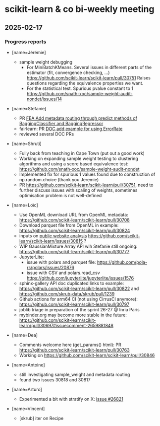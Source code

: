 # scikit-learn & co bi-weekly meeting

## 2025-02-17

### Progress reports

- [name=Jérémie]
    - sample weight debugging
        - For MiniBatchKMeans. Several issues in different parts of the estimator (fit, convergence checking, ...)
        https://github.com/scikit-learn/scikit-learn/pull/30751
        Raises questions regarding the equivalence properties we want.
        - For the statistical test. Spurious pvalue constant to 1
        https://github.com/snath-xoc/sample-weight-audit-nondet/issues/14

- [name=Stefanie]
    - PR [FEA Add metadata routing through predict methods of BaggingClassifier and BaggingRegressor](https://github.com/scikit-learn/scikit-learn/pull/30833)
    - fairlearn: PR [DOC add example for using ErrorRate](https://github.com/fairlearn/fairlearn/pull/1502)
    - reviewed several DOC PRs

- [name=Shruti]
    - Fully back from teaching in Cape Town (put out a good work)
    - Working on expanding sample weight testing to clustering algorithms and using a score based equivalence test: https://github.com/snath-xoc/sample-weight-audit-nondet
    - Implemented fix for spurious 1 values found due to construction of np.random.choice (thank you Jeremie)
    - PR https://github.com/scikit-learn/scikit-learn/pull/30751, need to further discuss issues with scaling of weights, sometimes optimisation problem is not well-defined

- [name=Loïc]
    - Use OpenML download URL from OpenML metadata: https://github.com/scikit-learn/scikit-learn/pull/30708
    - Download parquet file from OpenML in example: https://github.com/scikit-learn/scikit-learn/pull/30824
    - inputs on [public website analysis](https://views.scientific-python.org/scikit-learn.org) https://github.com/scikit-learn/scikit-learn/issues/30815 ?
    - WIP GaussianMixture Array API wih Stefanie still ongoing: https://github.com/scikit-learn/scikit-learn/pull/30777
    - JupyterLite:
      + issue with polars and parquet file: https://github.com/pola-rs/polars/issues/20876
      + issue with CSV and polars.read_csv https://github.com/jupyterlite/jupyterlite/issues/1576
    - sphinx-gallery API doc duplicated links to example:
      https://github.com/scikit-learn/scikit-learn/pull/30822 and
      https://github.com/skrub-data/skrub/pull/1239
    - Github actions for arm64 CI (not using CirrusCI anymore): https://github.com/scikit-learn/scikit-learn/pull/30797
    - joblib triage in preparation of the sprint 26-27 @ Inria Paris
    - mybinder.org may become more stable in the future: https://github.com/scikit-learn/scikit-learn/pull/30697#issuecomment-2659881848


- [name=Dea]
    - Comments welcome here (get_params() html): PR https://github.com/scikit-learn/scikit-learn/pull/30763
    - Working on https://github.com/scikit-learn/scikit-learn/pull/30846

- [name=Antoine]
    - still investigating sample_weight and metadata routing
    - found two issues 30818 and 30817

- [name=Arturo]
    - Experimented a bit with stratify on X: [issue #26821](https://github.com/scikit-learn/scikit-learn/issues/26821)

- [name=Vincent]
    - [skrub] iter on Recipe

